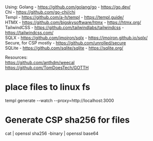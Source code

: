 Using:
Golang - https://github.com/golang/go - https://go.dev/  
Chi - https://github.com/go-chi/chi  
Templ - https://github.com/a-h/templ - https://templ.guide/  
HTMX - https://github.com/bigskysoftware/htmx - https://htmx.org/  
TailwindCSS - https://github.com/tailwindlabs/tailwindcss - https://tailwindcss.com/  
SQLX - https://github.com/jmoiron/sqlx - https://jmoiron.github.io/sqlx/  
Secure, for CSP mostly - https://github.com/unrolled/secure  
SQLite - https://github.com/sqlite/sqlite - https://sqlite.org/  

Resources:  
https://github.com/anthdm/weecal  
https://github.com/TomDoesTech/GOTTH  





# place files to linux fs
templ generate --watch --proxy=http://localhost:3000

# Generate CSP sha256 for files
cat <file> | openssl sha256 -binary | openssl base64

